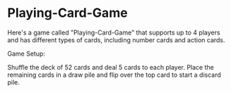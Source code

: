 # Playing-Card-Game
 Here's a game called "Playing-Card-Game" that supports up to 4 players and has different types of cards, including number cards and action cards.

Game Setup:

Shuffle the deck of 52 cards and deal 5 cards to each player.
Place the remaining cards in a draw pile and flip over the top card to start a discard pile.
